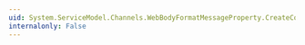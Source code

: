 ```yaml
---
uid: System.ServiceModel.Channels.WebBodyFormatMessageProperty.CreateCopy
internalonly: False
---
```

